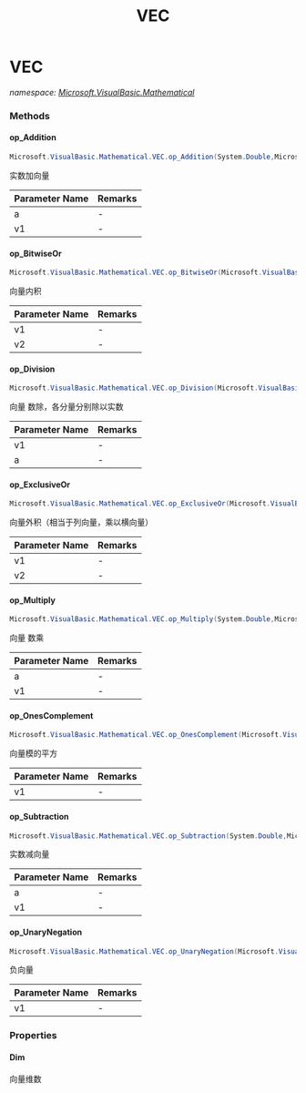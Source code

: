 ﻿---
title: VEC
---

# VEC
_namespace: [Microsoft.VisualBasic.Mathematical](N-Microsoft.VisualBasic.Mathematical.html)_



### Methods

#### op_Addition
```csharp
Microsoft.VisualBasic.Mathematical.VEC.op_Addition(System.Double,Microsoft.VisualBasic.Mathematical.VEC)
```
实数加向量

|Parameter Name|Remarks|
|--------------|-------|
|a|-|
|v1|-|


#### op_BitwiseOr
```csharp
Microsoft.VisualBasic.Mathematical.VEC.op_BitwiseOr(Microsoft.VisualBasic.Mathematical.VEC,Microsoft.VisualBasic.Mathematical.VEC)
```
向量内积

|Parameter Name|Remarks|
|--------------|-------|
|v1|-|
|v2|-|


#### op_Division
```csharp
Microsoft.VisualBasic.Mathematical.VEC.op_Division(Microsoft.VisualBasic.Mathematical.VEC,System.Double)
```
向量 数除，各分量分别除以实数

|Parameter Name|Remarks|
|--------------|-------|
|v1|-|
|a|-|


#### op_ExclusiveOr
```csharp
Microsoft.VisualBasic.Mathematical.VEC.op_ExclusiveOr(Microsoft.VisualBasic.Mathematical.VEC,Microsoft.VisualBasic.Mathematical.VEC)
```
向量外积（相当于列向量，乘以横向量）

|Parameter Name|Remarks|
|--------------|-------|
|v1|-|
|v2|-|


#### op_Multiply
```csharp
Microsoft.VisualBasic.Mathematical.VEC.op_Multiply(System.Double,Microsoft.VisualBasic.Mathematical.VEC)
```
向量 数乘

|Parameter Name|Remarks|
|--------------|-------|
|a|-|
|v1|-|


#### op_OnesComplement
```csharp
Microsoft.VisualBasic.Mathematical.VEC.op_OnesComplement(Microsoft.VisualBasic.Mathematical.VEC)
```
向量模的平方

|Parameter Name|Remarks|
|--------------|-------|
|v1|-|


#### op_Subtraction
```csharp
Microsoft.VisualBasic.Mathematical.VEC.op_Subtraction(System.Double,Microsoft.VisualBasic.Mathematical.VEC)
```
实数减向量

|Parameter Name|Remarks|
|--------------|-------|
|a|-|
|v1|-|


#### op_UnaryNegation
```csharp
Microsoft.VisualBasic.Mathematical.VEC.op_UnaryNegation(Microsoft.VisualBasic.Mathematical.VEC)
```
负向量

|Parameter Name|Remarks|
|--------------|-------|
|v1|-|




### Properties

#### Dim
向量维数

